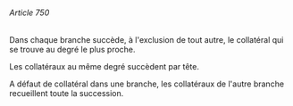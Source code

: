 ###### Article 750

Dans chaque branche succède, à l'exclusion de tout autre, le collatéral qui se trouve au degré le plus proche.

Les collatéraux au même degré succèdent par tête.

A défaut de collatéral dans une branche, les collatéraux de l'autre branche recueillent toute la succession.

